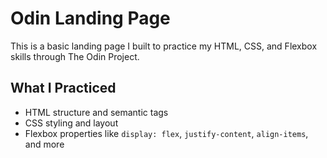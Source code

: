 # Odin Landing Page

This is a basic landing page I built to practice my HTML, CSS, and Flexbox skills through The Odin Project. 

## What I Practiced
- HTML structure and semantic tags
- CSS styling and layout
- Flexbox properties like `display: flex`, `justify-content`, `align-items`, and more

